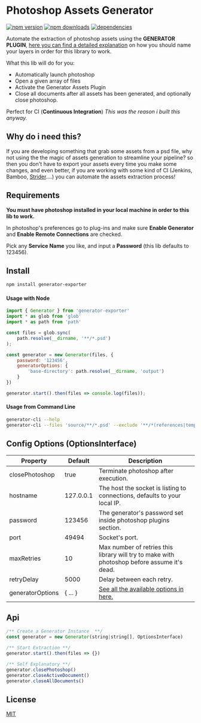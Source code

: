 # Photoshop Assets Generator

[![npm version](https://badge.fury.io/js/generator-exporter.svg)](https://badge.fury.io/js/generator-exporter)
[![npm downloads](https://img.shields.io/npm/dm/generator-exporter.svg)](https://www.npmjs.com/package/generator-exporter)
[![dependencies](https://david-dm.org/milewski/generator-exporter.svg)](https://www.npmjs.com/package/generator-exporter)

Automate the extraction of photoshop assets using the **GENERATOR PLUGIN**,
[here you can find a detailed explanation](https://github.com/adobe-photoshop/generator-assets/wiki/Generate-Web-Assets-Functional-Spec#getting-started) on how you should name your layers in order for this library to work.

What this lib will do for you:

- Automatically launch photoshop
- Open a given array of files
- Activate the Generator Assets Plugin
- Close all documents after all assets has been generated, and optionally close photoshop.

Perfect for CI (**Continuous Integration**) _This was the reason i built this anyway._

## Why do i need this?

If you are developing something that grab some assets from a psd file, why not using the the magic of assets generation to streamline your pipeline? so then you don't have to export your assets every time you make some changes, and even better, if you are working with some kind of CI (Jenkins, Bamboo, [Strider](https://github.com/Strider-CD/strider)....) you can automate the assets extraction process!

## Requirements

**You must have photoshop installed in your local machine in order to this lib to work.**

In photoshop's preferences go to plug-ins and make sure **Enable Generator** and **Enable Remote Connections** are checked.

Pick any **Service Name** you like, and input a **Password** (this lib defaults to 123456).

## Install

```bash
npm install generator-exporter
```

#### Usage with Node

```js
import { Generator } from 'generator-exporter'
import * as glob from 'glob'
import * as path from 'path'

const files = glob.sync(
    path.resolve(__dirname, '**/*.psd')
);

const generator = new Generator(files, {
    password: '123456',
    generatorOptions: {
        'base-directory': path.resolve(__dirname, 'output')
    }
})

generator.start().then(files => console.log(files));
```
#### Usage from Command Line

```bash
generator-cli --help 
generator-cli --files 'source/**/*.psd' --exclude '**/*(references|temp)/**' --password 654321 -c false -g.base-directory output
```

## Config Options (OptionsInterface)

| Property         	| Default   	| Description                                                                                                              	|
|------------------	|-----------	|--------------------------------------------------------------------------------------------------------------------------	|
| closePhotoshop   	| true      	| Terminate photoshop after execution.                                                                                     	|
| hostname         	| 127.0.0.1 	| The host the socket is listing to connections, defaults to your local IP.                                                	|
| password         	| 123456    	| The generator's password set inside photoshop plugins section.                                                           	|
| port             	| 49494     	| Socket's port.                                                                                                           	|
| maxRetries       	| 10        	| Max number of retries this library will try to make with photoshop before assume it's dead.                              	|
| retryDelay       	| 5000      	| Delay between each retry.                                                                                                	|
| generatorOptions 	| { ... }   	| [See all the available options in here.](https://github.com/adobe-photoshop/generator-assets/wiki/Configuration-Options) 	|

## Api

```js
/** Create a Generator Instance  **/
const generator = new Generator(string|string[], OptionsInterface)

/** Start Extraction **/
generator.start().then(files => {})

/** Self Explanatory **/
generator.closePhotoshop()
generator.closeActiveDocument()
generator.closeAllDocuments()
```

## License

[MIT](LICENSE)
